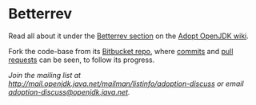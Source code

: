 # Betterrev

Read all about it under the [Betterrev section](https://web.archive.org/web/20170428160152/https://java.net/projects/adoptopenjdk/pages/WhatToWorkOnForOpenJDK#Betterrev) on the [Adopt OpenJDK wiki](https://web.archive.org/web/20170212200848/https://java.net/projects/adoptopenjdk/pages/AdoptOpenJDK).

Fork the code-base from its [Bitbucket repo](https://bitbucket.org/adoptopenjdk/betterrev), where [commits](https://bitbucket.org/adoptopenjdk/betterrev/commits/all) and [pull requests](https://bitbucket.org/adoptopenjdk/betterrev/pull-requests) can be seen, to follow its progress.

*Join the mailing list at http://mail.openjdk.java.net/mailman/listinfo/adoption-discuss or email adoption-discuss@openjdk.java.net.*